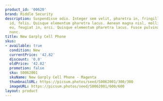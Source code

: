 ```yaml
---
product_id: '00620'
brand: Riddle Security
description: Suspendisse odio. Integer sem velit, pharetra in, fringilla eu, fermentum
  id, felis. Quisque elementum pharetra lacus. Aenean magna nisl, mollis quis, molestie
  eu, feugiat in, orci. Quisque elementum pharetra lacus. Fusce pulvinar.. Suspendisse
  nunc.
title: New Garply Cell Phone
skus:
- available: true
  condition: New
  currentPrice: '42.82'
  discount: '0.0'
  oldPrice: '42.82'
  promotion: false
  sku: S0062001
  skuName: New Garply Cell Phone - Magenta
  thumbnailURL: https://picsum.photos/seed/S0062001/300/300
  imageURL: https://picsum.photos/seed/S0062001/600/600
layout: product
---
```

